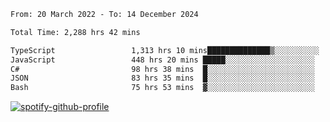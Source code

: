 <!--START_SECTION:waka-->

```txt
From: 20 March 2022 - To: 14 December 2024

Total Time: 2,288 hrs 42 mins

TypeScript                 1,313 hrs 10 mins██████████████▒░░░░░░░░░░   57.38 %
JavaScript                 448 hrs 20 mins █████░░░░░░░░░░░░░░░░░░░░   19.59 %
C#                         98 hrs 38 mins  █░░░░░░░░░░░░░░░░░░░░░░░░   04.31 %
JSON                       83 hrs 35 mins  █░░░░░░░░░░░░░░░░░░░░░░░░   03.65 %
Bash                       75 hrs 53 mins  ▓░░░░░░░░░░░░░░░░░░░░░░░░   03.32 %
```

<!--END_SECTION:waka-->
[![spotify-github-profile](https://spotify-github-profile.vercel.app/api/view?uid=c00zprrvy9xiloa9qnco3hmng&cover_image=true&theme=novatorem&show_offline=false&background_color=121212&bar_color=53b14f&bar_color_cover=false)](https://spotify-github-profile.vercel.app/api/view?uid=c00zprrvy9xiloa9qnco3hmng&redirect=true)



